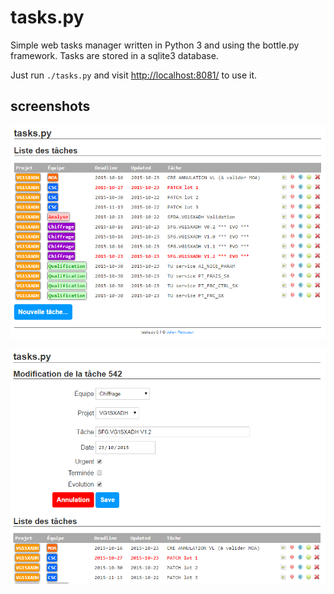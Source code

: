 # tasks.py
Simple web tasks manager written in Python 3 and using the bottle.py framework.
Tasks are stored in a sqlite3 database.

Just run `./tasks.py` and visit [http://localhost:8081/](http://localhost:8081/) to use it.

## screenshots

![Tasks](/doc/tasks.png)

![Tasks](/doc/tasks-edit.png)
